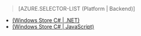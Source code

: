 > [AZURE.SELECTOR-LIST (Platform | Backend)]
- [(Windows Store C# | .NET)](../articles/mobile-services-dotnet-backend-windows-store-dotnet-aad-graph-info.md)
- [(Windows Store C# | JavaScript)](../articles/mobile-services-javascript-backend-windows-store-dotnet-aad-graph-info.md)
